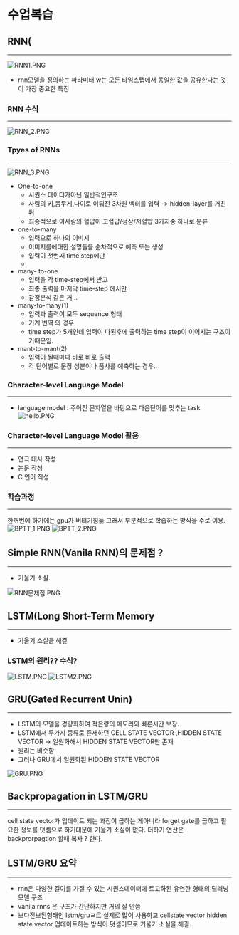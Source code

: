 
# 수업복습


## RNN(
---
![RNN1.PNG](RNN1.PNG)
- rnn모델을 정의하는 파라미터 w는 모든 타임스텝에서 동일한 값을 공유한다는 것이 가장 중요한 특징
### RNN 수식
---
![RNN_2.PNG](RNN_2.PNG)

### Tpyes of RNNs
---
![RNN_3.PNG](RNN_3.PNG)


- One-to-one
    - 시퀀스 데이터가아닌 일반적인구조
    - 사림의 키,몸무게,나이로 이뤄진 3차원 벡터를 입력 -> hidden-layer를 거친뒤
    - 최종적으로 이사람의 혈압이 고혈압/정상/저혈압 3가지중 하나로 분류
- one-to-many
    - 입력으로 하나의 이미지
    - 이미지를에대한 설명들을 순차적으로 예측 또는 생성 
    - 입력이 첫번째 time step에만 
    - 
- many- to-one
    - 입력을 각 time-step에서 받고
    - 최종 출력을 마지막 time-step 에서만
    - 감정분석 같은 거 ..
- many-to-many(1)
    - 입력과 출력이 모두 sequence 형태
    - 기계 번역 의 경우
    - time step가 5개인데 입력이 다된후에 출력하는 time step이 이어지는 구조이기때문임.
- mant-to-mant(2)
    - 입력이 될때마다 바로 바로 출력 
    - 각 단어별로 문장 성분이나 품사를 예측하는 경우..
    
    

### Character-level Language Model
---
- language model : 주어진 문자열을 바탕으로 다음단어를 맞추는 task
![hello.PNG](hello.PNG)

### Character-level Language Model 활용
---
- 연극 대사 작성 
- 논문 작성
- C 언어 작성

### 학습과정
---
한꺼번에 하기에는 gpu가 버티기힘듦 
그래서 부분적으로 학습하는 방식을 주로 이용.
![BPTT_1.PNG](BPTT_1.PNG)
![BPTT_2.PNG](BPTT_2.PNG)

## Simple RNN(Vanila RNN)의 문제점 ?
--- 
- 기울기 소실.

![RNN문제점.PNG](RNN문제점.PNG)

## LSTM(Long Short-Term Memory
---
- 기울기 소실을 해결

### LSTM의 원리?? 수식?
![LSTM.PNG](LSTM.PNG)
![LSTM2.PNG](LSTM2.PNG)

## GRU(Gated Recurrent Unin)
---
- LSTM의 모델을 경량화하여 적은량의 메모리와 빠른시간 보장.
- LSTM에서 두가지 종류로 존재하던 CELL STATE VECTOR ,HIDDEN STATE VECTOR -> 일원화해서 HIDDEN STATE VECTOR만 존재 
- 원리는 비슷함
- 그러나 GRU에서 일원화된 HIDDEN STATE VECTOR 

![GRU.PNG](GRU.PNG)

## Backpropagation in LSTM/GRU
---
cell state vector가 업데이트 되는 과정이 곱하는 게아니라 forget gate를 곱하고 필요한 정보를 덧셈으로 하기대문에 기울기 소실이 없다.
더하기 연산은  backprorpagtion 할때 복사 ? 한다.

## LSTM/GRU 요약 
---
- rnn은 다양한 길이를 가질 수 있는 시퀀스데이터에 트고하된 유연한 형태의 딥러닝 모델 구조
- vanila rnns 은 구조가 간단하지만 거의 잘 안씀
- 보다진보된형태인 lstm/gruㄹ르 실제로 많이 사용하고 cellstate vector hidden state vector 업데이트하는 방식이 덧셈이므로 기울기 소실을 해결.


```python

```
